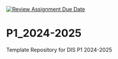 [![Review Assignment Due Date](https://classroom.github.com/assets/deadline-readme-button-22041afd0340ce965d47ae6ef1cefeee28c7c493a6346c4f15d667ab976d596c.svg)](https://classroom.github.com/a/QsNp6epm)
# P1_2024-2025
Template Repository for DIS P1 2024-2025
